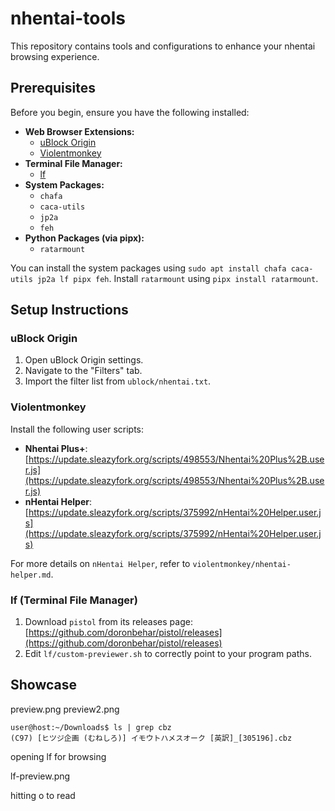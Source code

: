 # nhentai-tools

This repository contains tools and configurations to enhance your nhentai browsing experience.

## Prerequisites

Before you begin, ensure you have the following installed:

*   **Web Browser Extensions:**
    *   [uBlock Origin](https://addons.mozilla.org/en-US/firefox/addon/ublock-origin/)
    *   [Violentmonkey](https://addons.mozilla.org/en-US/firefox/addon/violentmonkey/)
*   **Terminal File Manager:**
    *   [lf](https://github.com/gokcehan/lf)
*   **System Packages:**
    *   `chafa`
    *   `caca-utils`
    *   `jp2a`
    *   `feh`
*   **Python Packages (via pipx):**
    *   `ratarmount`

You can install the system packages using `sudo apt install chafa caca-utils jp2a lf pipx feh`.
Install `ratarmount` using `pipx install ratarmount`.

## Setup Instructions

### uBlock Origin

1.  Open uBlock Origin settings.
2.  Navigate to the "Filters" tab.
3.  Import the filter list from `ublock/nhentai.txt`.

### Violentmonkey

Install the following user scripts:

*   **Nhentai Plus+**: [https://update.sleazyfork.org/scripts/498553/Nhentai%20Plus%2B.user.js](https://update.sleazyfork.org/scripts/498553/Nhentai%20Plus%2B.user.js)
*   **nHentai Helper**: [https://update.sleazyfork.org/scripts/375992/nHentai%20Helper.user.js](https://update.sleazyfork.org/scripts/375992/nHentai%20Helper.user.js)

For more details on `nHentai Helper`, refer to `violentmonkey/nhentai-helper.md`.

### lf (Terminal File Manager)

1.  Download `pistol` from its releases page: [https://github.com/doronbehar/pistol/releases](https://github.com/doronbehar/pistol/releases)
2.  Edit `lf/custom-previewer.sh` to correctly point to your program paths.

## Showcase
preview.png
preview2.png

```
user@host:~/Downloads$ ls | grep cbz
(C97) [ヒツジ企画 (むねしろ)] イモウトハメスオーク [英訳]_[305196].cbz
```

opening lf for browsing

lf-preview.png

hitting o to read
